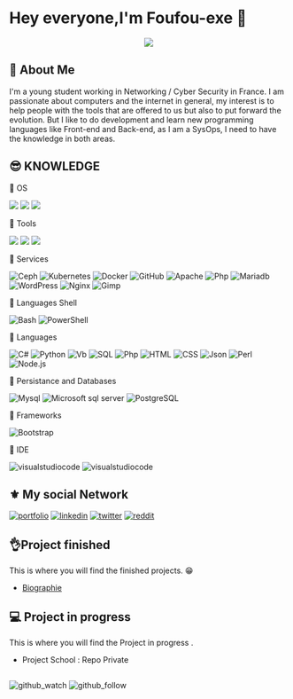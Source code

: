 # Hey everyone,I'm Foufou-exe 👋
<div align="center">
 <image src="https://github.com/Foufou-exe/Foufou-exe/blob/main/asset/image/Bannneir.gif?raw=true">
</div>

## 👀 About Me

I'm a young student working in Networking / Cyber Security in France. I am passionate about computers and the internet in general, my interest is to help people with the tools that are offered to us but also to put forward the evolution.
But I like to do development and learn new programming languages like Front-end and Back-end, as I am a SysOps, I need to have the knowledge in both areas. 


## 😎 KNOWLEDGE

🔰 OS

![](https://img.shields.io/static/v1?label=%20&message=Linux&color=000000&style=for-the-badge&logoColor=FDFEFE&logo=linux)   ![](https://img.shields.io/static/v1?label=%20&message=Windows&color=1354EA&style=for-the-badge&logoColor=FDFEFE&logo=microsoft)   ![](https://img.shields.io/static/v1?label=%20&message=Mac%20OS&color=black&style=for-the-badge&logoColor=FDFEFE&logo=apple)

🔰 Tools

![](https://img.shields.io/static/v1?label=%20&message=Wireshark&color=blue&style=for-the-badge&logoColor=FDFEFE&logo=wireshark)
![](https://img.shields.io/static/v1?label=%20&message=Cisco%20Packet%20Tracer&color=green&style=for-the-badge&logoColor=FDFEFE&logo=cisco)
![](https://img.shields.io/static/v1?label=%20&message=Filezilla&color=red&style=for-the-badge&logoColor=FDFEFE&logo=filezilla)


🔰 Services

![Ceph](https://img.shields.io/static/v1?label=%20&message=Ceph&color=red&style=for-the-badge&logoColor=FDFEFE&logo=ceph)
![Kubernetes](https://img.shields.io/static/v1?label=%20&message=Kubernetes&color=1354EA&style=for-the-badge&logoColor=FDFEFE&logo=kubernetes)
![Docker](https://img.shields.io/static/v1?label=%20&message=Docker&color=blue&style=for-the-badge&logoColor=FDFEFE&logo=docker)
![GitHub](https://img.shields.io/static/v1?label=%20&message=GitHub&color=black&style=for-the-badge&logoColor=FDFEFE&logo=github)
![Apache](https://img.shields.io/static/v1?label=%20&message=Apache&color=red&style=for-the-badge&logoColor=FDFEFE&logo=apache)
![Php](https://img.shields.io/static/v1?label=%20&message=Php&color=1354EA&style=for-the-badge&logoColor=FDFEFE&logo=php)
![Mariadb](https://img.shields.io/static/v1?label=%20&message=Mariadb&color=BA3B07&style=for-the-badge&logoColor=FDFEFE&logo=mariadb)
![WordPress](https://img.shields.io/static/v1?label=%20&message=wordpress&color=566573&style=for-the-badge&logoColor=FDFEFE&logo=wordpress)
![Nginx](https://img.shields.io/static/v1?label=%20&message=nginx&color=27AE60&style=for-the-badge&logoColor=FDFEFE&logo=nginx)
![Gimp](https://img.shields.io/static/v1?label=%20&message=gimp&color=5C5543&style=for-the-badge&logoColor=FDFEFE&logo=gimp)
![]()
![]()
![]()
![]()
![]()

🔰 Languages Shell

![Bash](https://img.shields.io/static/v1?label=%20&message=Bash&color=93918F&style=for-the-badge&logoColor=FDFEFE&logo=gnubash)
![PowerShell](https://img.shields.io/static/v1?label=%20&message=PowerShell&color=26ADF6&style=for-the-badge&logoColor=FDFEFE&logo=powershell)

🔰 Languages

![C#](https://img.shields.io/static/v1?label=%20&message=Csharp&color=AC29FC&style=for-the-badge&logoColor=FDFEFE&logo=csharp)
![Python](https://img.shields.io/static/v1?label=%20&message=python&color=yellow&style=for-the-badge&logoColor=FDFEFE&logo=python)
![Vb](https://img.shields.io/static/v1?label=%20&message=Visual%20Basic&color=1851DF&style=for-the-badge&logoColor=FDFEFE&logo=visualstudio)
![SQL](https://img.shields.io/static/v1?label=%20&message=SQL&color=A45916&style=for-the-badge&logoColor=FDFEFE&logo=sqlite)
![Php](https://img.shields.io/static/v1?label=%20&message=Php&color=1354EA&style=for-the-badge&logoColor=FDFEFE&logo=php)
![HTML](https://img.shields.io/static/v1?label=%20&message=HTML&color=E34F26&style=for-the-badge&logoColor=FDFEFE&logo=html5)
![CSS](https://img.shields.io/static/v1?label=%20&message=CSS&color=1572B6&style=for-the-badge&logoColor=FDFEFE&logo=css3)
![Json](https://img.shields.io/static/v1?label=%20&message=Javascript&color=F7DF1E&style=for-the-badge&logoColor=FDFEFE&logo=javascript)
![Perl](https://img.shields.io/static/v1?label=%20&message=Perl&color=39457E&style=for-the-badge&logoColor=FDFEFE&logo=perl)
![Node.js](https://img.shields.io/static/v1?label=%20&message=Node.JS&color=339933&style=for-the-badge&logoColor=FDFEFE&logo=nodedotjs)


🔰 Persistance and Databases

![Mysql](https://img.shields.io/static/v1?label=%20&message=Mysql&color=4479A1&style=for-the-badge&logoColor=FDFEFE&logo=mysql)
![Microsoft sql server](https://img.shields.io/static/v1?label=%20&message=Microsoft%20SQL%20Server&color=CC2927&style=for-the-badge&logoColor=FDFEFE&logo=microsoftsqlserver)
![PostgreSQL](https://img.shields.io/static/v1?label=%20&message=PostgreSQL&color=4169E1&style=for-the-badge&logoColor=FDFEFE&logo=postGresql)

🔰 Frameworks

![Bootstrap](https://img.shields.io/static/v1?label=%20&message=Bootstrap&color=7952B3&style=for-the-badge&logoColor=FDFEFE&logo=bootstrap)


🔰 IDE

![visualstudiocode](https://img.shields.io/static/v1?label=%20&message=Visual%20Studio%20Code&color=1851DF&style=for-the-badge&logoColor=FDFEFE&logo=visualstudio)
![visualstudiocode](https://img.shields.io/static/v1?label=%20&message=Visual%20Studio&color=8519D6&style=for-the-badge&logoColor=FDFEFE&logo=visualstudio)
## ⚜️ My social Network
[![portfolio](https://img.shields.io/static/v1?label=%20&message=My%20PortFolio&color=black&style=for-the-badge&logoColor=FDFEFE&logo=azuredevops)](http://ent.btssio.net/thibaut.maurras) 
[![linkedin](https://img.shields.io/badge/linkedin-0A66C2?style=for-the-badge&logo=linkedin&logoColor=white)](https://www.linkedin.com/in/thibaut-maurras/) 
[![twitter](https://img.shields.io/badge/twitter-1DA1F2?style=for-the-badge&logo=twitter&logoColor=white)](https://twitter.com/MaurrasT)
[![reddit](https://img.shields.io/static/v1?label=%20&message=Reddit&color=FF4500&style=for-the-badge&logoColor=FDFEFE&logo=reddit)](https://www.reddit.com/user/Foufou-exe)

## 👌Project finished

This is where you will find the finished projects. 😁

- [Biographie](https://github.com/Foufou-exe/Foufou-exe)


## 💻 Project in progress

This is where you will find the Project in progress .

- Project School : Repo Private
## 

![github_watch](https://img.shields.io/github/watchers/Foufou-exe/Foufou-exe?style=social)
![github_follow](https://img.shields.io/github/followers/Foufou-exe?style=social)

